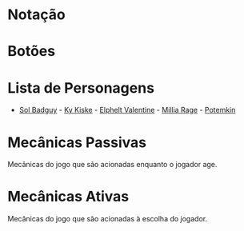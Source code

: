 <!-- TITLE: Guilty Gear Xrd -->
<!-- SUBTITLE: Guilty Gear Xrd é o terceiro título principal da franquia Guilty Gear. Desenvolvido pelo estúdio Arc System Works, o jogo foi bem recebido pelas suas técnicas de animação e renderização em 3D que imitavam aparência de animação 2D de forma nunca vista anteriormente. Guilty Gear Xrd no momento está na versão Rev 2, com uma atualização de balancemaento de jogo prevista para Março de 2018.-->

# Notação


# Botões


# Lista de Personagens
- [Sol Badguy](/jogos/guilty-gear-xrd/personagens/sol-badguy) - [Ky Kiske](/jogos/guilty-gear-xrd/personagens/ky-kiske) - [Elphelt Valentine](/jogos/guilty-gear-xrd/personagens/elphelt-valentine) - [Millia Rage](/jogos/guilty-gear-xrd/personagens/millia-rage) - [Potemkin](/jogos/guilty-gear-xrd/personagens/potemkin)


# Mecânicas Passivas
Mecânicas do jogo que são acionadas enquanto o jogador age.

# Mecânicas Ativas
Mecânicas do jogo que são acionadas à escolha do jogador.